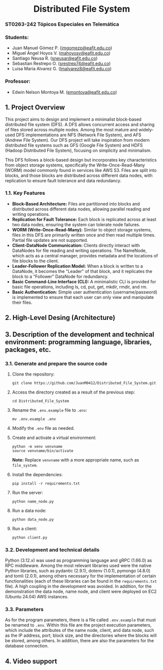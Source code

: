 <div align="center">

# Distributed File System

</div>

### ST0263-242 Tópicos Especiales en Telemática

### Students:
- Juan Manuel Gómez P. (jmgomezp@eafit.edu.co)
- Miguel Ángel Hoyos V. (mahoyosv@eafit.edu.co)
- Santiago Neusa R. (sneusar@eafit.edu.co)
- Sebastian Restrepo O. (srestrep74@eafit.edu.co)
- Luisa Maria Alvarez G. (lmalvarez8@eafit.edu.co)

### Professor:
- Edwin Nelson Montoya M. (emontoya@eafit.edu.co)

## 1. Project Overview
This project aims to design and implement a minimalist block-based distributed file system (DFS). A DFS allows concurrent access and sharing of files stored across multiple nodes. Among the most mature and widely-used DFS implementations are NFS (Network File System), and AFS (Andrew File System). Our DFS project will take inspiration from modern distributed file systems such as GFS (Google File System) and HDFS (Hadoop Distributed File System), focusing on simplicity and minimalism.

This DFS follows a block-based design but incorporates key characteristics from object storage systems, specifically the Write-Once-Read-Many (WORM) model commonly found in services like AWS S3. Files are split into blocks, and those blocks are distributed across different data nodes, with replication to ensure fault tolerance and data redundancy.

### 1.1. Key Features

- **Block-Based Architecture:** Files are partitioned into blocks and distributed across different data nodes, allowing parallel reading and writing operations.
- **Replication for Fault Tolerance:** Each block is replicated across at least two data nodes, ensuring the system can tolerate node failures.
- **WORM (Write-Once-Read-Many):** Similar to object storage systems, files in this DFS are primarily written once and then read multiple times. Partial file updates are not supported.
- **Client-DataNode Communication:** Clients directly interact with DataNodes for file reading and writing operations. The NameNode, which acts as a central manager, provides metadata and the locations of file blocks to the client.
- **Leader-Follower Replication Model:** When a block is written to a DataNode, it becomes the "Leader" of that block, and it replicates the block to a "Follower" DataNode for redundancy.
- **Basic Command-Line Interface (CLI):** A minimalistic CLI is provided for basic file operations, including ls, cd, put, get, mkdir, rmdir, and rm.
- **Basic Authentication:** Simple user authentication (username/password) is implemented to ensure that each user can only view and manipulate their files.

## 2. High-Level Desing (Architecture)

## 3. Description of the development and technical environment: programming language, libraries, packages, etc.

### 3.1. Generate and prepare the source code

1. Clone the repository:
    ```
    git clone https://github.com/JuanM0412/Distributed_File_System.git
    ```

2. Access the directory created as a result of the previous step:
    ```
    cd Distributed_File_System
    ```

3. Rename the `.env.example` file to `.env`:
    ```
    mv .env.example .env
    ```

4. Modify the `.env` file as needed.

5. Create and activate a virtual environment:
    ```
    python -m venv venvname
    source venvname/bin/activate
    ```
    **Note:** Replace `venvname` with a more appropriate name, such as `file_system`.

6. Install the dependencies:
    ```
    pip install -r requirements.txt
    ```

7. Run the server:
    ```
    python name_node.py
    ```

8. Run a data node:
    ```
    python data_node.py
    ```

9. Run a client:
    ```
    python client.py
    ```

### 3.2. Development and technical details

Python (3.12.x) was used as programming language and gRPC (1.66.0) as RPC middleware. Among the most relevant libraries used were the native Python libraries, such as pydantic (2.9.1), dotenv (1.0.1), pymongo (4.8.0) and tomli (2.0.1), among others necessary for the implementation of certain functionalities (each of these libraries can be found in the `requirements.txt` file). A high coupling in the development was avoided. In addition, for the demonstration the data node, name node, and client were deployed on EC2 (Ubuntu 24.04) AWS instances.

### 3.3. Parameters

As for the program parameters, there is a file called `.env.example` that must be renamed to `.env`. Within this file are the project execution parameters, which include the attributes of the name node, client, and data node, such as the IP address, port, block size, and the directories where the blocks will be stored, among others. In addition, there are also the parameters for the database connection.

## 4. Video support
